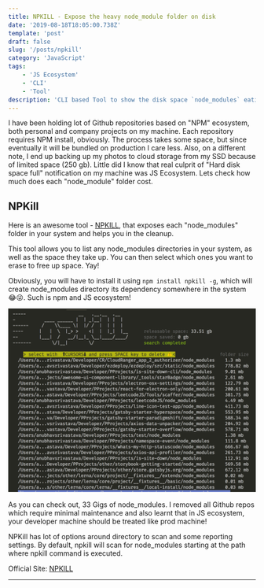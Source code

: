 ```yaml
---
title: NPKILL - Expose the heavy node_module folder on disk
date: '2019-08-18T18:05:00.738Z'
template: 'post'
draft: false
slug: '/posts/npkill'
category: 'JavaScript'
tags:
    - 'JS Ecosystem'
    - 'CLI'
    - 'Tool'
description: 'CLI based Tool to show the disk space `node_modules` eating up in your machine.'
---
```


I have been holding lot of Github repositories based on "NPM" ecosystem, both personal and company projects on my machine. Each repository requires NPM install, obviously. The process takes some space, but since eventually it will be bundled on production I care less.
Also, on a different note, I end up backing up my photos to cloud storage from my SSD because of limited space (250 gb). Little did I know that real culprit of "Hard disk space full" notification on my machine was JS Ecosystem. Lets check how much does each "node_module" folder cost.

## NPKill

Here is an awesome tool - [NPKILL](https://github.com/voidcosmos/npkill), that exposes each "node_modules" folder in your system and helps you in the cleanup.

This tool allows you to list any node_modules directories in your system, as well as the space they take up. You can then select which ones you want to erase to free up space. Yay!

Obviously, you will have to install it using `npm install npkill -g`, which will create node_modules directory its dependency somewhere in the system 😂😜. Such is npm and JS ecosystem!

![Screenshot](/media/npkill.png)

As you can check out, 33 Gigs of node_modules. I removed all Github repos which require minimal maintenance and also learnt that in JS ecosystem, your developer machine should be treated like prod machine!

NPKill has lot of options around directory to scan and some reporting settings. By default, npkill will scan for node_modules starting at the path where npkill command is executed.

Official Site: [NPKILL](https://github.com/voidcosmos/npkill)

---
